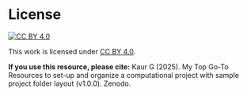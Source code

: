# License
[![CC BY 4.0](https://i.creativecommons.org/l/by/4.0/88x31.png)](http://creativecommons.org/licenses/by/4.0/)

This work is licensed under [CC BY 4.0](http://creativecommons.org/licenses/by/4.0/). 

**If you use this resource, please cite:**
Kaur G (2025). My Top Go-To Resources to set-up and organize a computational project with sample project folder layout (v1.0.0). Zenodo. 
